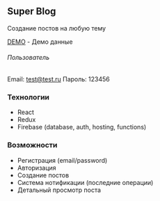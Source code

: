 ## Super Blog

Создание постов на любую тему

[DEMO](https://react-redux-firebase-blo-7fbcd.firebaseapp.com/) - Демо данные

###### Пользователь

Email: test@test.ru
Пароль: 123456

### Технологии

- React
- Redux
- Firebase (database, auth, hosting, functions)

### Возможности

- Регистрация (email/password)
- Авторизация
- Создание постов
- Система нотификации (последние операции)
- Детальный просмотр поста
